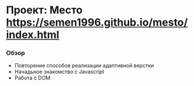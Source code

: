 # Проект: Место https://semen1996.github.io/mesto/index.html

### Обзор

* Повторение способов реализации адаптивной верстки 
* Начадьное знакомство с Javascript
* Работа с DOM

